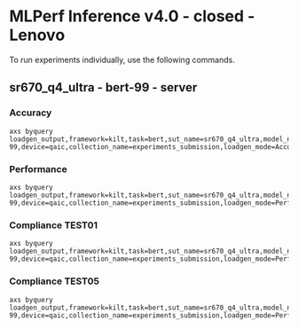 
# MLPerf Inference v4.0 - closed - Lenovo

To run experiments individually, use the following commands.

## sr670_q4_ultra - bert-99 - server

### Accuracy  

```
axs byquery loadgen_output,framework=kilt,task=bert,sut_name=sr670_q4_ultra,model_name=bert-99,device=qaic,collection_name=experiments_submission,loadgen_mode=AccuracyOnly,loadgen_scenario=Server,vc:=3:1:3:3
```

### Performance 

```
axs byquery loadgen_output,framework=kilt,task=bert,sut_name=sr670_q4_ultra,model_name=bert-99,device=qaic,collection_name=experiments_submission,loadgen_mode=PerformanceOnly,loadgen_compliance_test-,loadgen_scenario=Server,loadgen_target_qps=6000,vc:=3:1:3:3
```

### Compliance TEST01

```
axs byquery loadgen_output,framework=kilt,task=bert,sut_name=sr670_q4_ultra,model_name=bert-99,device=qaic,collection_name=experiments_submission,loadgen_mode=PerformanceOnly,loadgen_scenario=Server,loadgen_target_qps=6000,vc:=3:1:3:3,loadgen_compliance_test=TEST01
```

### Compliance TEST05

```
axs byquery loadgen_output,framework=kilt,task=bert,sut_name=sr670_q4_ultra,model_name=bert-99,device=qaic,collection_name=experiments_submission,loadgen_mode=PerformanceOnly,loadgen_scenario=Server,loadgen_target_qps=6000,vc:=3:1:3:3,loadgen_compliance_test=TEST05
```


